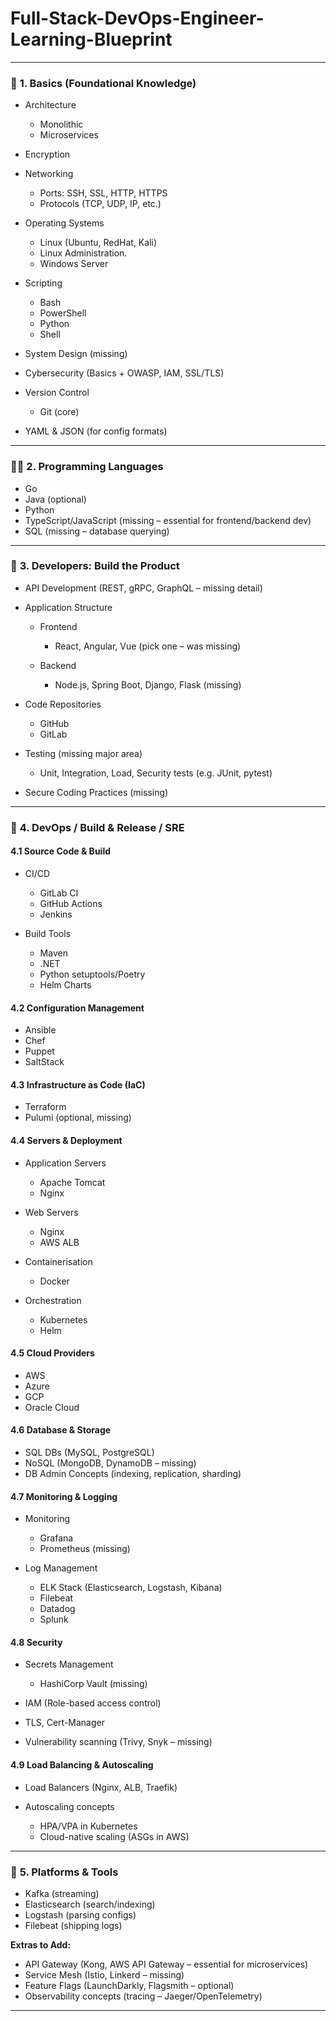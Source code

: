 # Full-Stack-DevOps-Engineer-Learning-Blueprint

---

### 🧠 **1. Basics (Foundational Knowledge)**

* Architecture

  * Monolithic
  * Microservices
* Encryption
* Networking

  * Ports: SSH, SSL, HTTP, HTTPS
  * Protocols (TCP, UDP, IP, etc.)
* Operating Systems

  * Linux (Ubuntu, RedHat, Kali)
  * Linux Administration.
  * Windows Server
* Scripting

  * Bash
  * PowerShell
  * Python
  * Shell
* System Design (missing)
* Cybersecurity (Basics + OWASP, IAM, SSL/TLS)
* Version Control

  * Git (core)
* YAML & JSON (for config formats)

---

### 🧑‍💻 **2. Programming Languages**

* Go
* Java (optional)
* Python
* TypeScript/JavaScript (missing – essential for frontend/backend dev)
* SQL (missing – database querying)

---

### 🧪 **3. Developers: Build the Product**

* API Development (REST, gRPC, GraphQL – missing detail)
* Application Structure

  * Frontend

    * React, Angular, Vue (pick one – was missing)
  * Backend

    * Node.js, Spring Boot, Django, Flask (missing)
* Code Repositories

  * GitHub
  * GitLab
* Testing (missing major area)

  * Unit, Integration, Load, Security tests (e.g. JUnit, pytest)
* Secure Coding Practices (missing)

---

### 🚀 **4. DevOps / Build & Release / SRE**

#### 4.1 Source Code & Build

* CI/CD

  * GitLab CI
  * GitHub Actions
  * Jenkins
* Build Tools

  * Maven
  * .NET
  * Python setuptools/Poetry
  * Helm Charts

#### 4.2 Configuration Management

* Ansible
* Chef
* Puppet
* SaltStack

#### 4.3 Infrastructure as Code (IaC)

* Terraform
* Pulumi (optional, missing)

#### 4.4 Servers & Deployment

* Application Servers

  * Apache Tomcat
  * Nginx
* Web Servers

  * Nginx
  * AWS ALB
* Containerisation

  * Docker
* Orchestration

  * Kubernetes
  * Helm

#### 4.5 Cloud Providers

* AWS
* Azure
* GCP
* Oracle Cloud

#### 4.6 Database & Storage

* SQL DBs (MySQL, PostgreSQL)
* NoSQL (MongoDB, DynamoDB – missing)
* DB Admin Concepts (indexing, replication, sharding)

#### 4.7 Monitoring & Logging

* Monitoring

  * Grafana
  * Prometheus (missing)
* Log Management

  * ELK Stack (Elasticsearch, Logstash, Kibana)
  * Filebeat
  * Datadog
  * Splunk

#### 4.8 Security

* Secrets Management

  * HashiCorp Vault (missing)
* IAM (Role-based access control)
* TLS, Cert-Manager
* Vulnerability scanning (Trivy, Snyk – missing)

#### 4.9 Load Balancing & Autoscaling

* Load Balancers (Nginx, ALB, Traefik)
* Autoscaling concepts

  * HPA/VPA in Kubernetes
  * Cloud-native scaling (ASGs in AWS)

---

### 🧱 **5. Platforms & Tools**

* Kafka (streaming)
* Elasticsearch (search/indexing)
* Logstash (parsing configs)
* Filebeat (shipping logs)

**Extras to Add:**

* API Gateway (Kong, AWS API Gateway – essential for microservices)
* Service Mesh (Istio, Linkerd – missing)
* Feature Flags (LaunchDarkly, Flagsmith – optional)
* Observability concepts (tracing – Jaeger/OpenTelemetry)

---
